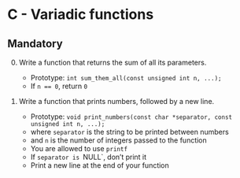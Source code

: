 # C - Variadic functions

## Mandatory

0. Write a function that returns the sum of all its parameters.

	- Prototype: `int sum_them_all(const unsigned int n, ...);`
	- If `n == 0`, return `0`

1. Write a function that prints numbers, followed by a new line.

	- Prototype: `void print_numbers(const char *separator, const unsigned int n, ...);`
	- where `separator` is the string to be printed between numbers
	- and `n` is the number of integers passed to the function
	- You are allowed to use `printf`
	- If `separator is `NULL`, don’t print it
	- Print a new line at the end of your function

